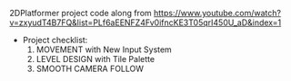 2DPlatformer project code along from https://www.youtube.com/watch?v=zxyudT4B7FQ&list=PLf6aEENFZ4Fv0ifncKE3T05qrI450U_aD&index=1
- Project checklist:
  1) MOVEMENT with New Input System
  2) LEVEL DESIGN with Tile Palette
  3) SMOOTH CAMERA FOLLOW
